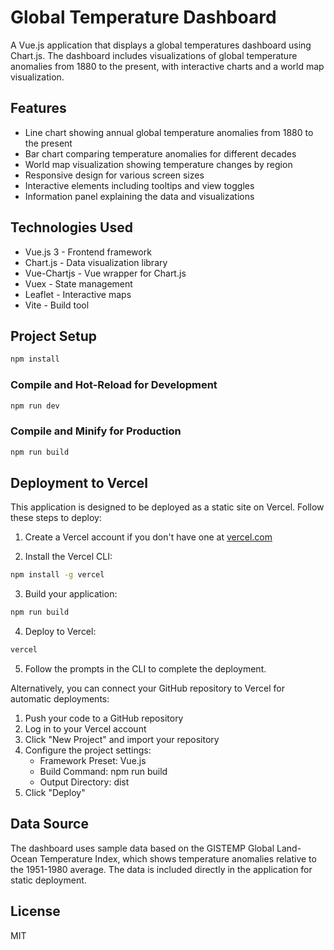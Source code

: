 # Global Temperature Dashboard

A Vue.js application that displays a global temperatures dashboard using Chart.js. The dashboard includes visualizations of global temperature anomalies from 1880 to the present, with interactive charts and a world map visualization.

## Features

- Line chart showing annual global temperature anomalies from 1880 to the present
- Bar chart comparing temperature anomalies for different decades
- World map visualization showing temperature changes by region
- Responsive design for various screen sizes
- Interactive elements including tooltips and view toggles
- Information panel explaining the data and visualizations

## Technologies Used

- Vue.js 3 - Frontend framework
- Chart.js - Data visualization library
- Vue-Chartjs - Vue wrapper for Chart.js
- Vuex - State management
- Leaflet - Interactive maps
- Vite - Build tool

## Project Setup

```sh
npm install
```

### Compile and Hot-Reload for Development

```sh
npm run dev
```

### Compile and Minify for Production

```sh
npm run build
```

## Deployment to Vercel

This application is designed to be deployed as a static site on Vercel. Follow these steps to deploy:

1. Create a Vercel account if you don't have one at [vercel.com](https://vercel.com)

2. Install the Vercel CLI:

```sh
npm install -g vercel
```

3. Build your application:

```sh
npm run build
```

4. Deploy to Vercel:

```sh
vercel
```

5. Follow the prompts in the CLI to complete the deployment.

Alternatively, you can connect your GitHub repository to Vercel for automatic deployments:

1. Push your code to a GitHub repository
2. Log in to your Vercel account
3. Click "New Project" and import your repository
4. Configure the project settings:
   - Framework Preset: Vue.js
   - Build Command: npm run build
   - Output Directory: dist
5. Click "Deploy"

## Data Source

The dashboard uses sample data based on the GISTEMP Global Land-Ocean Temperature Index, which shows temperature anomalies relative to the 1951-1980 average. The data is included directly in the application for static deployment.

## License

MIT
